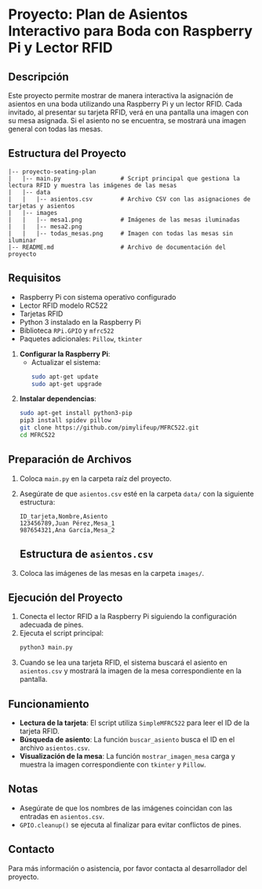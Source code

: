 # Proyecto: Plan de Asientos Interactivo para Boda con Raspberry Pi y Lector RFID

## Descripción
Este proyecto permite mostrar de manera interactiva la asignación de asientos en una boda utilizando una Raspberry Pi y un lector RFID. Cada invitado, al presentar su tarjeta RFID, verá en una pantalla una imagen con su mesa asignada. Si el asiento no se encuentra, se mostrará una imagen general con todas las mesas.

## Estructura del Proyecto
```
|-- proyecto-seating-plan
|   |-- main.py                 # Script principal que gestiona la lectura RFID y muestra las imágenes de las mesas
|   |-- data
|   |   |-- asientos.csv        # Archivo CSV con las asignaciones de tarjetas y asientos
|   |-- images
|   |   |-- mesa1.png           # Imágenes de las mesas iluminadas
|   |   |-- mesa2.png
|   |   |-- todas_mesas.png     # Imagen con todas las mesas sin iluminar
|-- README.md                   # Archivo de documentación del proyecto
```

## Requisitos
- Raspberry Pi con sistema operativo configurado
- Lector RFID modelo RC522
- Tarjetas RFID
- Python 3 instalado en la Raspberry Pi
- Biblioteca `RPi.GPIO` y `mfrc522`
- Paquetes adicionales: `Pillow`, `tkinter`

1. **Configurar la Raspberry Pi**:
   - Actualizar el sistema:
     ```bash
     sudo apt-get update
     sudo apt-get upgrade
     ```
2. **Instalar dependencias**:
   ```bash
   sudo apt-get install python3-pip
   pip3 install spidev pillow
   git clone https://github.com/pimylifeup/MFRC522.git
   cd MFRC522
   ```

## Preparación de Archivos
1. Coloca `main.py` en la carpeta raíz del proyecto.
2. Asegúrate de que `asientos.csv` esté en la carpeta `data/` con la siguiente estructura:
    ```csv
    ID_tarjeta,Nombre,Asiento
    123456789,Juan Pérez,Mesa_1
    987654321,Ana García,Mesa_2
    ```
    ## Estructura de `asientos.csv`

3. Coloca las imágenes de las mesas en la carpeta `images/`.

## Ejecución del Proyecto
1. Conecta el lector RFID a la Raspberry Pi siguiendo la configuración adecuada de pines.
2. Ejecuta el script principal:
    ```bash
    python3 main.py
    ```
3. Cuando se lea una tarjeta RFID, el sistema buscará el asiento en `asientos.csv` y mostrará la imagen de la mesa correspondiente en la pantalla.

## Funcionamiento
- **Lectura de la tarjeta**: El script utiliza `SimpleMFRC522` para leer el ID de la tarjeta RFID.
- **Búsqueda de asiento**: La función `buscar_asiento` busca el ID en el archivo `asientos.csv`.
- **Visualización de la mesa**: La función `mostrar_imagen_mesa` carga y muestra la imagen correspondiente con `tkinter` y `Pillow`.

## Notas
- Asegúrate de que los nombres de las imágenes coincidan con las entradas en `asientos.csv`.
- `GPIO.cleanup()` se ejecuta al finalizar para evitar conflictos de pines.

## Contacto
Para más información o asistencia, por favor contacta al desarrollador del proyecto.

